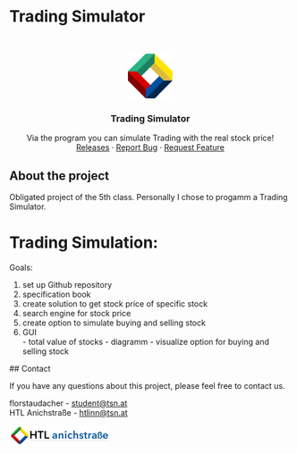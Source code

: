 # Trading Simulator

<br/>
<p align="center">
  <a href="https://htl-anichstrasse.tirol">
    <img src=".github/htl.gif" alt="Logo" width="80" height="80">
  </a>

  <h3 align="center">Trading Simulator</h3>

  <p align="center">
    Via the program you can simulate Trading with the real stock price!
    <br/>
    <a href="https://github.com/htl-anichstrasse/template/releases">Releases</a>
    ·
    <a href="https://github.com/htl-anichstrasse/template/issues">Report Bug</a>
    ·
    <a href="https://github.com/htl-anichstrasse/template/issues">Request Feature</a>
  </p>
</p>

## About the project
Obligated project of the 5th class. Personally I chose to progamm a Trading Simulator. 

Trading Simulation:
===================

Goals:
<ol>
  <li> set up Github repository </li>
  <li>specification book </li>
  <li>create solution to get stock price of specific stock </li>
  <li>search engine for stock price </li>
  <li>create option to simulate buying and selling stock </li>
  <li>GUI</li>
      - total value of stocks
      - diagramm
      - visualize option for buying and selling stock
</ol> 
## Contact

If you have any questions about this project, please feel free to contact us.

florstaudacher - student@tsn.at<br>
HTL Anichstraße - htlinn@tsn.at

<a href="https://htl-anichstrasse.tirol" target="_blank"><img src=".github/logo_background.png" width="180px"></a>
